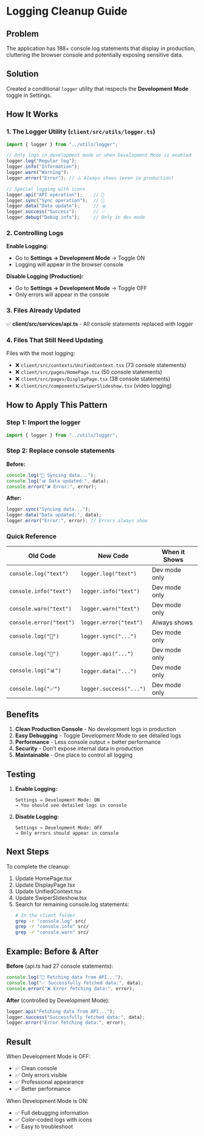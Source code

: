# Logging Cleanup Guide

## Problem
The application has 188+ console.log statements that display in production, cluttering the browser console and potentially exposing sensitive data.

## Solution
Created a conditional `logger` utility that respects the **Development Mode** toggle in Settings.

## How It Works

### 1. The Logger Utility (`client/src/utils/logger.ts`)

```typescript
import { logger } from "../utils/logger";

// Only logs in development mode or when Development Mode is enabled
logger.log("Regular log");
logger.info("Information");
logger.warn("Warning");
logger.error("Error"); // ⚠️ Always shows (even in production)

// Special logging with icons
logger.api("API operation");    // 📡
logger.sync("Sync operation");  // 🔄
logger.data("Data update");     // 📊
logger.success("Success");      // ✅
logger.debug("Debug info");     // Only in dev mode
```

### 2. Controlling Logs

**Enable Logging:**
- Go to **Settings → Development Mode** → Toggle ON
- Logging will appear in the browser console

**Disable Logging (Production):**
- Go to **Settings → Development Mode** → Toggle OFF
- Only errors will appear in the console

### 3. Files Already Updated

✅ **client/src/services/api.ts** - All console statements replaced with logger

### 4. Files That Still Need Updating

Files with the most logging:
- ❌ `client/src/contexts/UnifiedContext.tsx` (73 console statements)
- ❌ `client/src/pages/HomePage.tsx` (50 console statements)
- ❌ `client/src/pages/DisplayPage.tsx` (38 console statements)
- ❌ `client/src/components/SwiperSlideshow.tsx` (video logging)

## How to Apply This Pattern

### Step 1: Import the logger

```typescript
import { logger } from "../utils/logger";
```

### Step 2: Replace console statements

**Before:**
```typescript
console.log("🔄 Syncing data...");
console.log("📊 Data updated:", data);
console.error("❌ Error:", error);
```

**After:**
```typescript
logger.sync("Syncing data...");
logger.data("Data updated:", data);
logger.error("Error:", error); // Errors always show
```

### Quick Reference

| Old Code | New Code | When it Shows |
|----------|----------|---------------|
| `console.log("text")` | `logger.log("text")` | Dev mode only |
| `console.info("text")` | `logger.info("text")` | Dev mode only |
| `console.warn("text")` | `logger.warn("text")` | Dev mode only |
| `console.error("text")` | `logger.error("text")` | Always shows |
| `console.log("🔄")` | `logger.sync("...")` | Dev mode only |
| `console.log("📡")` | `logger.api("...")` | Dev mode only |
| `console.log("📊")` | `logger.data("...")` | Dev mode only |
| `console.log("✅")` | `logger.success("...")` | Dev mode only |

## Benefits

1. **Clean Production Console** - No development logs in production
2. **Easy Debugging** - Toggle Development Mode to see detailed logs
3. **Performance** - Less console output = better performance
4. **Security** - Don't expose internal data in production
5. **Maintainable** - One place to control all logging

## Testing

1. **Enable Logging:**
   ```
   Settings → Development Mode: ON
   → You should see detailed logs in console
   ```

2. **Disable Logging:**
   ```
   Settings → Development Mode: OFF
   → Only errors should appear in console
   ```

## Next Steps

To complete the cleanup:

1. Update HomePage.tsx
2. Update DisplayPage.tsx  
3. Update UnifiedContext.tsx
4. Update SwiperSlideshow.tsx
5. Search for remaining console.log statements:
   ```bash
   # In the client folder
   grep -r "console.log" src/
   grep -r "console.info" src/
   grep -r "console.warn" src/
   ```

## Example: Before & After

**Before** (api.ts had 27 console statements):
```typescript
console.log("📡 Fetching data from API...");
console.log("✅ Successfully fetched data:", data);
console.error("❌ Error fetching data:", error);
```

**After** (controlled by Development Mode):
```typescript
logger.api("Fetching data from API...");
logger.success("Successfully fetched data:", data);
logger.error("Error fetching data:", error);
```

## Result

When Development Mode is OFF:
- ✅ Clean console
- ✅ Only errors visible
- ✅ Professional appearance
- ✅ Better performance

When Development Mode is ON:
- ✅ Full debugging information
- ✅ Color-coded logs with icons
- ✅ Easy to troubleshoot

